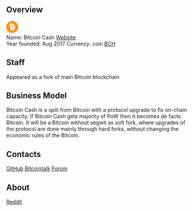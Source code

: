 ## Overview
  ![Bitcoin Cash logo](../projects/logo/bitcoin_cash.png)  
  Name: Bitcoin Cash
  [Website](https://www.bitcoincash.org/)  
  Year founded: Aug 2017 
  Currency: coin [BCH](https://coinmarketcap.com/currencies/bitcoin-cash/)  
## Staff 
   Appeared as a fork of main Bitcoin blockchain
## Business Model
   Bitcoin Cash is a split from Bitcoin with a protocol upgrade to fix on-chain capacity. If Bitcoin Cash gets majority of PoW then it becomes de facto Bitcoin.
It will be a Bitcoin without segwit as soft fork, where upgrades of the protocol are done mainly through hard forks, without changing the economic rules of the Bitcoin.
## Contacts
   [GitHub](https://github.com/bitcoin-abc) 
   [Bitcointalk](https://bitcointalk.org/index.php?topic=2040221.0) 
   [Forum](http://www.bccforums.net/)  
## About 
[Reddit](http://reddit.com/r/Bitcoinabc)
